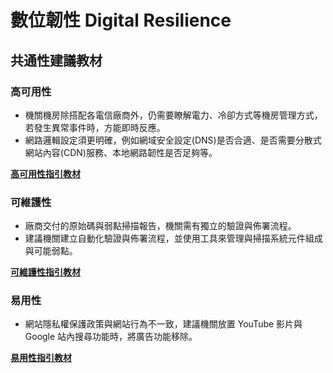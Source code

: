 # 數位韌性 Digital Resilience
## 共通性建議教材

### 高可用性
- 機關機房除搭配各電信廠商外，仍需要瞭解電力、冷卻方式等機房管理方式，若發生異常事件時，方能即時反應。
- 網路邏輯設定須更明確，例如網域安全設定(DNS)是否合適、是否需要分散式網站內容(CDN)服務、本地網路韌性是否足夠等。

**[高可用性指引教材](./high-availability.md)**

### 可維護性
- 廠商交付的原始碼與弱點掃描報告，機關需有獨立的驗證與佈署流程。
- 建議機關建立自動化驗證與佈署流程，並使用工具來管理與掃描系統元件組成與可能弱點。 

**[可維護性指引教材](./maintainable.md)**

### 易用性
- 網站隱私權保護政策與網站行為不一致，建議機關放置 YouTube 影片與 Google 站內搜尋功能時，將廣告功能移除。

**[易用性指引教材](./usability.md)**
